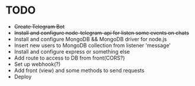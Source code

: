 # TODO


+ ~~Create Telegram Bot~~
+ ~~Install and configure node-telegram-api for listen some events on chats~~
+ Install and configure MongoDB && MongoDB driver for node.js
+ Insert new users to MongoDB collection from listener 'message'
+ Install and configure express or something else
+ Add route to access to DB from front(CORS?)
+ Set up webhook(?)
+ Add front (view) and some methods to send requests
+ Deploy
